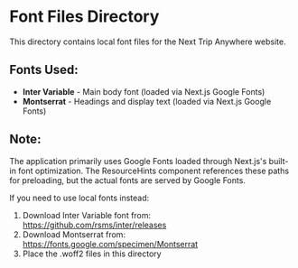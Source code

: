 # Font Files Directory

This directory contains local font files for the Next Trip Anywhere website.

## Fonts Used:
- **Inter Variable** - Main body font (loaded via Next.js Google Fonts)
- **Montserrat** - Headings and display text (loaded via Next.js Google Fonts)

## Note:
The application primarily uses Google Fonts loaded through Next.js's built-in font optimization. The ResourceHints component references these paths for preloading, but the actual fonts are served by Google Fonts.

If you need to use local fonts instead:
1. Download Inter Variable font from: https://github.com/rsms/inter/releases
2. Download Montserrat from: https://fonts.google.com/specimen/Montserrat
3. Place the .woff2 files in this directory